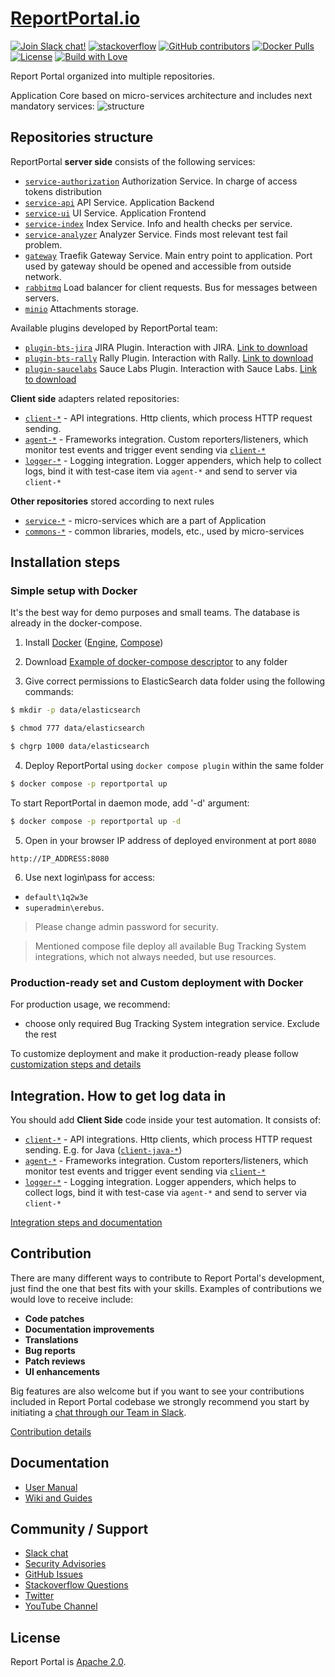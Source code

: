 # [ReportPortal.io](http://ReportPortal.io)

[![Join Slack chat!](https://img.shields.io/badge/slack-join-brightgreen.svg)](https://slack.epmrpp.reportportal.io/)
[![stackoverflow](https://img.shields.io/badge/reportportal-stackoverflow-orange.svg?style=flat)](http://stackoverflow.com/questions/tagged/reportportal)
[![GitHub contributors](https://img.shields.io/badge/contributors-102-blue.svg)](https://reportportal.io/community)
[![Docker Pulls](https://img.shields.io/docker/pulls/reportportal/service-api.svg?maxAge=25920)](https://hub.docker.com/u/reportportal/)
[![License](https://img.shields.io/badge/license-Apache-brightgreen.svg)](https://www.apache.org/licenses/LICENSE-2.0)
[![Build with Love](https://img.shields.io/badge/build%20with-❤%EF%B8%8F%E2%80%8D-lightgrey.svg)](http://reportportal.io?style=flat)


Report Portal organized into multiple repositories.

Application Core based on micro-services architecture and includes next mandatory services:
![structure](https://github.com/reportportal/reportportal/blob/master/public/rp_repo_structure.png)

## Repositories structure

ReportPortal **server side** consists of the following services:
- [`service-authorization`](https://github.com/reportportal/service-authorization) Authorization Service. In charge of access tokens distribution
- [`service-api`](https://github.com/reportportal/service-api) API Service. Application Backend
- [`service-ui`](https://github.com/reportportal/service-ui) UI Service. Application Frontend
- [`service-index`](https://github.com/reportportal/service-index) Index Service. Info and health checks per service.
- [`service-analyzer`](https://github.com/reportportal/service-auto-analyzer) Analyzer Service. Finds most relevant test fail problem.
- [`gateway`](https://github.com/containous/traefik) Traefik Gateway Service. Main entry point to application. Port used by gateway should be opened and accessible from outside network.
- [`rabbitmq`](https://github.com/rabbitmq) Load balancer for client requests. Bus for messages between servers.
- [`minio`](https://github.com/minio/minio) Attachments storage.

Available plugins developed by ReportPortal team:

- [`plugin-bts-jira`](https://github.com/reportportal/plugin-bts-jira) JIRA Plugin. Interaction with JIRA. [Link to download](https://search.maven.org/search?q=g:%22com.epam.reportportal%22%20AND%20a:%22plugin-bts-jira%22)
- [`plugin-bts-rally`](https://github.com/reportportal/plugin-bts-rally) Rally Plugin. Interaction with Rally. [Link to download](https://search.maven.org/search?q=g:%22com.epam.reportportal%22%20AND%20a:%22plugin-bts-rally%22) 
- [`plugin-saucelabs`](https://github.com/reportportal/plugin-saucelabs) Sauce Labs Plugin. Interaction with Sauce Labs. [Link to download](https://search.maven.org/search?q=g:%22com.epam.reportportal%22%20AND%20a:%22plugin-saucelabs%22)

**Client side** adapters related repositories:

- [`client-*`](https://github.com/reportportal?utf8=%E2%9C%93&q=client-) - API integrations. Http clients, which process HTTP request sending.
- [`agent-*`](https://github.com/reportportal?utf8=%E2%9C%93&q=agent-) - Frameworks integration. Custom reporters/listeners, which monitor test events and trigger event sending via [`client-*`](https://github.com/reportportal?utf8=%E2%9C%93&q=client-)
- [`logger-*`](https://github.com/reportportal?utf8=%E2%9C%93&q=logger-) - Logging integration. Logger appenders, which help to collect logs, bind it with test-case item via `agent-*` and send to server via `client-*`

**Other repositories** stored according to next rules
- [`service-*`](https://github.com/reportportal?utf8=%E2%9C%93&q=service-) - micro-services which are a part of Application
- [`commons-*`](https://github.com/reportportal?utf8=%E2%9C%93&q=commons-) - common libraries, models, etc., used by micro-services

## Installation steps

### Simple setup with Docker

It's the best way for demo purposes and small teams. The database is already in the docker-compose.

1. Install [Docker](https://docs.docker.com/engine/installation/) ([Engine](https://docs.docker.com/engine/installation/), [Compose](https://docs.docker.com/compose/install/))

2. Download [Example of docker-compose descriptor](https://github.com/reportportal/reportportal/blob/master/docker-compose.yml) to any folder

3. Give correct permissions to ElasticSearch data folder using the following commands:

```bash
$ mkdir -p data/elasticsearch

$ chmod 777 data/elasticsearch

$ chgrp 1000 data/elasticsearch
```

4. Deploy ReportPortal using `docker compose plugin` within the same folder

```bash
$ docker compose -p reportportal up
```

To start ReportPortal in daemon mode, add '-d' argument:

```bash
$ docker compose -p reportportal up -d
```

5. Open in your browser IP address of deployed environment at port `8080`

```
http://IP_ADDRESS:8080
```

6. Use next login\pass for access:

- `default\1q2w3e`
- `superadmin\erebus`.

>Please change admin password for security.

>Mentioned compose file deploy all available Bug Tracking System integrations, which not always needed, but use resources.

### Production-ready set and Custom deployment with Docker

For production usage, we recommend:

- choose only required Bug Tracking System integration service. Exclude the rest

To customize deployment and make it production-ready please follow [customization steps and details](https://github.com/reportportal/reportportal/wiki/Production-Ready-set-and-Deployment-Customization)

## Integration. How to get log data in

You should add **Client Side** code inside your test automation. It consists of:

- [`client-*`](https://github.com/reportportal?utf8=%E2%9C%93&q=client-) - API integrations. Http clients, which process HTTP request sending. E.g. for Java ([`client-java-*`](https://github.com/reportportal?utf8=%E2%9C%93&q=client-java-))
- [`agent-*`](https://github.com/reportportal?utf8=%E2%9C%93&q=agent-) - Frameworks integration. Custom reporters/listeners, which monitor test events and trigger event sending via [`client-*`](https://github.com/reportportal?utf8=%E2%9C%93&q=client-)
- [`logger-*`](https://github.com/reportportal?utf8=%E2%9C%93&q=logger-) - Logging integration. Logger appenders, which helps to collect logs, bind it with test-case via `agent-*` and send to server via `client-*`

[Integration steps and documentation](http://reportportal.io/#documentation/%EF%BB%BFTest-framework-integration)

## Contribution

There are many different ways to contribute to Report Portal's development, just find the one that best fits with your skills. Examples of contributions we would love to receive include:

- **Code patches**
- **Documentation improvements**
- **Translations**
- **Bug reports**
- **Patch reviews**
- **UI enhancements**

Big features are also welcome but if you want to see your contributions included in Report Portal codebase we strongly recommend you start by initiating a [chat through our Team in Slack](https://slack.epmrpp.reportportal.io/).

[Contribution details](https://github.com/reportportal/reportportal/wiki/Contribution)

## Documentation

* [User Manual](http://reportportal.io/#documentation)
* [Wiki and Guides](https://github.com/reportportal/reportportal/wiki)

## Community / Support

* [Slack chat](https://slack.epmrpp.reportportal.io/)
* [Security Advisories](https://github.com/reportportal/reportportal/blob/master/SECURITY_ADVISORIES.md)
* [GitHub Issues](https://github.com/reportportal/reportportal/issues)
* [Stackoverflow Questions](http://stackoverflow.com/questions/tagged/reportportal)
* [Twitter](http://twitter.com/ReportPortal_io)
* [YouTube Channel](https://www.youtube.com/channel/UCsZxrHqLHPJcrkcgIGRG-cQ)

## License

Report Portal is [Apache 2.0](https://www.apache.org/licenses/LICENSE-2.0).

